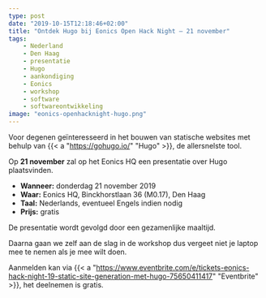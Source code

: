 ```yaml
---
type: post
date: "2019-10-15T12:18:46+02:00"
title: "Ontdek Hugo bij Eonics Open Hack Night — 21 november"
tags:
    - Nederland
    - Den Haag
    - presentatie
    - Hugo
    - aankondiging
    - Eonics
    - workshop
    - software
    - softwareontwikkeling
image: "eonics-openhacknight-hugo.png"
---
```


Voor degenen geïnteresseerd in het bouwen van statische websites met behulp van {{< a "https://gohugo.io/" "Hugo" >}}, de allersnelste tool.

Op **21 november** zal op het Eonics HQ een presentatie over Hugo plaatsvinden.

<!--more-->

* **Wanneer:** donderdag 21 november 2019
* **Waar:** Eonics HQ, Binckhorstlaan 36 (M0.17), Den Haag
* **Taal:** Nederlands, eventueel Engels indien nodig
* **Prijs:** gratis

De presentatie wordt gevolgd door een gezamenlijke maaltijd.

Daarna gaan we zelf aan de slag in de workshop dus vergeet niet je laptop mee te nemen als je mee wilt doen.

Aanmelden kan via {{< a "https://www.eventbrite.com/e/tickets-eonics-hack-night-19-static-site-generation-met-hugo-75650411417" "Eventbrite" >}}, het deelnemen is gratis.